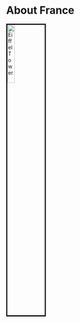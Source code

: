 <h1>About France</h1>
<img style="width:20%; border:3px solid black;" src="https://images.pexels.com/photos/149419/pexels-photo-149419.jpeg?auto=compress&cs=tinysrgb&h=750&w=1260" alt="Eiffel Tower" >
